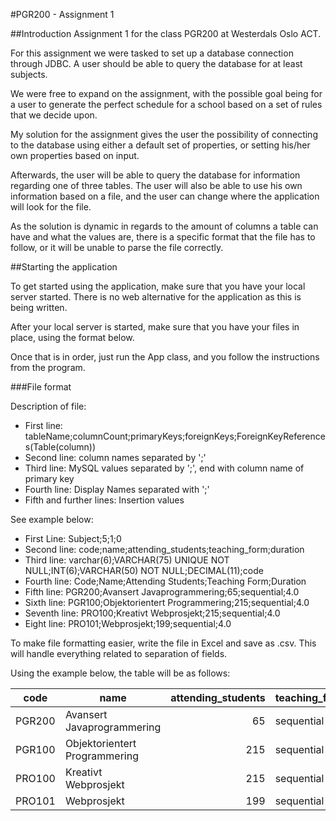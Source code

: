 #PGR200 - Assignment 1

##Introduction
Assignment 1 for the class PGR200 at Westerdals Oslo ACT. 

For this assignment we were tasked to set up a database connection through JDBC. 
A user should be able to query the database for at least subjects. 

We were free to expand on the assignment, with the possible goal being for a user 
to generate the perfect schedule for a school based on a set of rules that we decide upon.

My solution for the assignment gives the user the possibility of connecting to the database
using either a default set of properties, or setting his/her own properties based on input. 

Afterwards, the user will be able to query the database for information regarding one of three tables.
The user will also be able to use his own information based on a file, and the user can 
change where the application will look for the file. 

As the solution is dynamic in regards to the amount of columns a table can have and what the values are,
there is a specific format that the file has to follow, or it will be unable to parse the file correctly. 

##Starting the application

To get started using the application, make sure that you have your local server started. 
There is no web alternative for the application as this is being written. 

After your local server is started, make sure that you have your files in place, using the format 
below. 

Once that is in order, just run the App class, and you follow the instructions from the program.


###File format

Description of file:
* First line: tableName;columnCount;primaryKeys;foreignKeys;ForeignKeyReferences(Table(column))
* Second line: column names separated by ';' 
* Third line: MySQL values separated by ';', end with column name of primary key 
* Fourth line: Display Names  separated with ';'
* Fifth and further lines: Insertion values 

See example below: 

* First Line: Subject;5;1;0
* Second line: code;name;attending_students;teaching_form;duration
* Third line: varchar(6);VARCHAR(75) UNIQUE NOT NULL;INT(6);VARCHAR(50) NOT NULL;DECIMAL(11);code
* Fourth line: Code;Name;Attending Students;Teaching Form;Duration
* Fifth line: PGR200;Avansert Javaprogrammering;65;sequential;4.0
* Sixth line: PGR100;Objektorientert Programmering;215;sequential;4.0
* Seventh line: PRO100;Kreativt Webprosjekt;215;sequential;4.0
* Eight line: PRO101;Webprosjekt;199;sequential;4.0

To make file formatting easier, write the file in Excel and save as .csv. 
This will handle everything related to separation of fields. 

Using the example below, the table will be as follows:


| code          | name                          | attending_students  | teaching_form | duration |
| ------------- |-------------------------------| -------------------:|---------------|--------- |
| PGR200        | Avansert Javaprogrammering    |                  65 |    sequential |      4.0 |         
| PGR100        | Objektorientert Programmering |                 215 |    sequential |      4.0 |           
| PRO100        | Kreativt Webprosjekt          |                 215 |    sequential |      4.0 |          
| PRO101        | Webprosjekt                   |                 199 |    sequential |      4.0 |          
